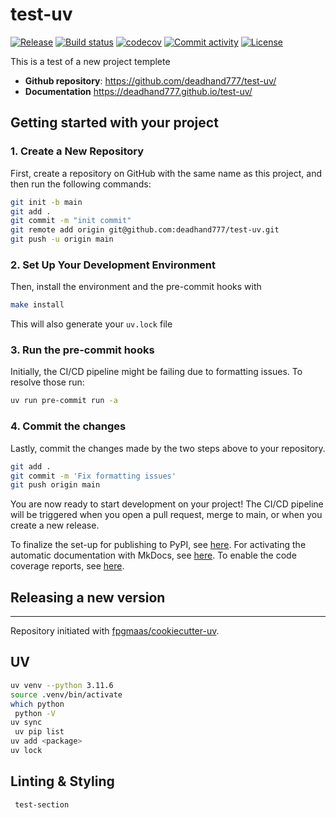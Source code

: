 # test-uv

[![Release](https://img.shields.io/github/v/release/deadhand777/test-uv)](https://img.shields.io/github/v/release/deadhand777/test-uv)
[![Build status](https://img.shields.io/github/actions/workflow/status/deadhand777/test-uv/main.yml?branch=main)](https://github.com/deadhand777/test-uv/actions/workflows/main.yml?query=branch%3Amain)
[![codecov](https://codecov.io/gh/deadhand777/test-uv/branch/main/graph/badge.svg)](https://codecov.io/gh/deadhand777/test-uv)
[![Commit activity](https://img.shields.io/github/commit-activity/m/deadhand777/test-uv)](https://img.shields.io/github/commit-activity/m/deadhand777/test-uv)
[![License](https://img.shields.io/github/license/deadhand777/test-uv)](https://img.shields.io/github/license/deadhand777/test-uv)

This is a test of a new project templete

- **Github repository**: <https://github.com/deadhand777/test-uv/>
- **Documentation** <https://deadhand777.github.io/test-uv/>

## Getting started with your project

### 1. Create a New Repository

First, create a repository on GitHub with the same name as this project, and then run the following commands:

```bash
git init -b main
git add .
git commit -m "init commit"
git remote add origin git@github.com:deadhand777/test-uv.git
git push -u origin main
```

### 2. Set Up Your Development Environment

Then, install the environment and the pre-commit hooks with

```bash
make install
```

This will also generate your `uv.lock` file

### 3. Run the pre-commit hooks

Initially, the CI/CD pipeline might be failing due to formatting issues. To resolve those run:

```bash
uv run pre-commit run -a
```

### 4. Commit the changes

Lastly, commit the changes made by the two steps above to your repository.

```bash
git add .
git commit -m 'Fix formatting issues'
git push origin main
```

You are now ready to start development on your project!
The CI/CD pipeline will be triggered when you open a pull request, merge to main, or when you create a new release.

To finalize the set-up for publishing to PyPI, see [here](https://fpgmaas.github.io/cookiecutter-uv/features/publishing/#set-up-for-pypi).
For activating the automatic documentation with MkDocs, see [here](https://fpgmaas.github.io/cookiecutter-uv/features/mkdocs/#enabling-the-documentation-on-github).
To enable the code coverage reports, see [here](https://fpgmaas.github.io/cookiecutter-uv/features/codecov/).

## Releasing a new version

---

Repository initiated with [fpgmaas/cookiecutter-uv](https://github.com/fpgmaas/cookiecutter-uv).

## UV

```bash
uv venv --python 3.11.6
source .venv/bin/activate
which python
 python -V
uv sync
 uv pip list
uv add <package>
uv lock
```

## Linting & Styling

```bash
 test-section
```
